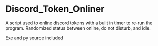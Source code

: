 # Discord_Token_Onliner
A script used to online discord tokens with a built in timer to re-run the program. Randomized status between online, do not disturb, and idle.

Exe and py source included
